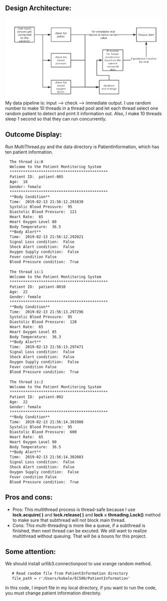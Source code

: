 ## Design Architecture:

<img align = center src = "https://github.com/leonshen95/EC500/blob/master/EC500%20diagram%201.jpg?raw=true">
My data pipeline is: input --> check --> immediate output.  
I use random number to make 10 threads in a thread pool and let each thread select one random patient to detect and print it information out. Also, I make 10 threads sleep 1 second so that they can run concurrently.

## Outcome Display:
Run MultiThread.py and the data directory is PatientInformation, which has ten patient information.

      The thread is:0
      Welcome to the Patient Montitoring System
      ********************************************
      Patient ID:  patient-005
      Age:  18
      Gender: female
      ********************************************
      **Body Condition**
      Time:  2019-02-13 21:56:12.291830
      Systolic Blood Pressure:  95
      Diastolic Blood Pressure:  121
      Heart Rate:  65
      Heart Oxygen Level 80
      Body Temperature:  36.5
      **Body Alert**
      Time:  2019-02-13 21:56:12.292021
      Signal Loss condition:  False
      Shock Alert condition:  False
      Oxygen Supply condition:  False
      Fever condition False
      Blood Pressure condition:  True
      
      The thread is:1
      Welcome to the Patient Montitoring System
      ********************************************
      Patient ID:  patient-0010
      Age:  22
      Gender: female
      ********************************************
      **Body Condition**
      Time:  2019-02-13 21:56:13.297296
      Systolic Blood Pressure:  95
      Diastolic Blood Pressure:  120
      Heart Rate:  65
      Heart Oxygen Level 85
      Body Temperature:  36.3
      **Body Alert**
      Time:  2019-02-13 21:56:13.297471
      Signal Loss condition:  False
      Shock Alert condition:  False
      Oxygen Supply condition:  False
      Fever condition False
      Blood Pressure condition:  True
      
      The thread is:2
      Welcome to the Patient Montitoring System
      ********************************************
      Patient ID:  patient-002
      Age:  22
      Gender: female
      ********************************************
      **Body Condition**
      Time:  2019-02-13 21:56:14.301908
      Systolic Blood Pressure:  95
      Diastolic Blood Pressure:  600
      Heart Rate:  65
      Heart Oxygen Level 90
      Body Temperature:  36.5
      **Body Alert**
      Time:  2019-02-13 21:56:14.302083
      Signal Loss condition:  False
      Shock Alert condition:  False
      Oxygen Supply condition:  False
      Fever condition False
      Blood Pressure condition:  True

## Pros and cons:
* Pros: This multithread process is thread-safe because I use **lock.acquire( )** and **lock.release( )** and **lock = threading.Lock()** method to make sure that subthread will not block main thread.
* Cons: This multi-threading is more like a queue, if a subthread is finished, then next thread can be excuted. We still want to realize multithread without queuing. That will be a bouns for this project.

## Some attention:
We should install urllib3.connectionpool to use xrange random method.  
```
   # Read random file from PatientInformation directory
   file_path = r'/Users/kobale/EC500/PatientInformation'
```
In this code, I import file in my local directory, if you want to run the code, you must change patient information directoty.
